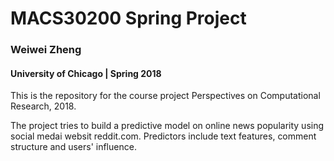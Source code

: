 # MACS30200 Spring Project
### Weiwei Zheng 
#### University of Chicago | Spring 2018

This is the repository for the course project Perspectives on Computational Research, 2018.

The project tries to build a predictive model on online news popularity using social medai websit reddit.com. Predictors include text features, comment structure and users' influence.


